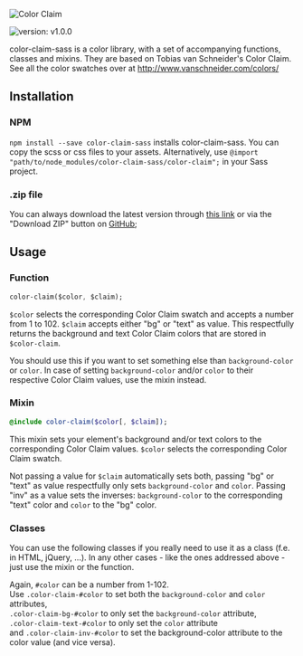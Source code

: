 ![Color Claim](http://www.vanschneider.com/wp-content/uploads/2016/02/cc_title_vector.svg)  

![version: v1.0.0](https://img.shields.io/badge/release-v1.0.0-blue.svg)

color-claim-sass is a color library, with a set of accompanying functions, classes and mixins.
They are based on Tobias van Schneider's Color Claim. See all the color swatches over at http://www.vanschneider.com/colors/

## Installation
### NPM
`npm install --save color-claim-sass` installs color-claim-sass. You can copy the scss or css files to your assets. 
Alternatively, use `@import "path/to/node_modules/color-claim-sass/color-claim";` in your Sass project.

### .zip file
You can always download the latest version through [this link](https://github.com/JeroenPtrs/color-claim-sass/archive/master.zip) or via the "Download ZIP" button on [GitHub](https://github.com/JeroenPtrs/color-claim-sass);

## Usage
### Function
```sass
color-claim($color, $claim);
```
`$color` selects the corresponding Color Claim swatch and accepts a number from 1 to 102.
`$claim` accepts either "bg" or "text" as value. This respectfully returns the background and text Color Claim colors that are stored in `$color-claim`.

You should use this if you want to set something else than `background-color` or `color`.
In case of setting `background-color` and/or `color` to their respective Color Claim values, use the mixin instead.

### Mixin
```sass
@include color-claim($color[, $claim]);
```
This mixin sets your element's background and/or text colors to the corresponding Color Claim values.
`$color` selects the corresponding Color Claim swatch.

Not passing a value for `$claim` automatically sets both, passing "bg" or "text" as value respectfully only sets `background-color` and `color`. Passing "inv" as a value sets the inverses: `background-color` to the corresponding "text" color and `color` to the "bg" color.

### Classes
You can use the following classes if you really need to use it as a class (f.e. in HTML, jQuery, ...). In any other cases - like the ones addressed above - just use the mixin or the function. 

Again, `#color` can be a number from 1-102.<br>
Use `.color-claim-#color` to set both the `background-color` and `color` attributes,<br>
`.color-claim-bg-#color` to only set the `background-color` attribute,<br>
`.color-claim-text-#color` to only set the `color` attribute<br>
and `.color-claim-inv-#color` to set the background-color attribute to the color value (and vice versa). 